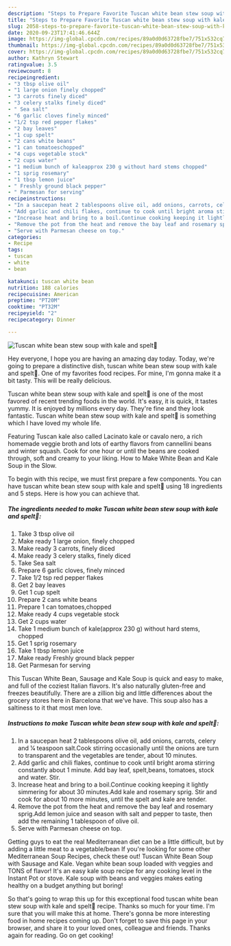```yaml
---
description: "Steps to Prepare Favorite Tuscan white bean stew soup with kale and spelt🍲"
title: "Steps to Prepare Favorite Tuscan white bean stew soup with kale and spelt🍲"
slug: 2058-steps-to-prepare-favorite-tuscan-white-bean-stew-soup-with-kale-and-spelt
date: 2020-09-23T17:41:46.644Z
image: https://img-global.cpcdn.com/recipes/89a0d0d63728fbe7/751x532cq70/tuscan-white-bean-stew-soup-with-kale-and-spelt🍲-recipe-main-photo.jpg
thumbnail: https://img-global.cpcdn.com/recipes/89a0d0d63728fbe7/751x532cq70/tuscan-white-bean-stew-soup-with-kale-and-spelt🍲-recipe-main-photo.jpg
cover: https://img-global.cpcdn.com/recipes/89a0d0d63728fbe7/751x532cq70/tuscan-white-bean-stew-soup-with-kale-and-spelt🍲-recipe-main-photo.jpg
author: Kathryn Stewart
ratingvalue: 3.5
reviewcount: 8
recipeingredient:
- "3 tbsp olive oil"
- "1 large onion finely chopped"
- "3 carrots finely diced"
- "3 celery stalks finely diced"
- " Sea salt"
- "6 garlic cloves finely minced"
- "1/2 tsp red pepper flakes"
- "2 bay leaves"
- "1 cup spelt"
- "2 cans white beans"
- "1 can tomatoeschopped"
- "4 cups vegetable stock"
- "2 cups water"
- "1 medium bunch of kaleapprox 230 g without hard stems chopped"
- "1 sprig rosemary"
- "1 tbsp lemon juice"
- " Freshly ground black pepper"
- " Parmesan for serving"
recipeinstructions:
- "In a saucepan heat 2 tablespoons olive oil, add onions, carrots, celery and 1⁄4 teaspoon salt.Cook stirring occasionally until the onions are turn to transparent and the vegetables are tender, about 10 minutes."
- "Add garlic and chili flakes, continue to cook until bright aroma stirring constantly about 1 minute. Add bay leaf, spelt,beans, tomatoes, stock and water. Stir."
- "Increase heat and bring to a boil.Continue cooking keeping it lightly simmering for about 30 minutes.Add kale and rosemary sprig. Stir and cook for about 10 more minutes, until the spelt and kale are tender."
- "Remove the pot from the heat and remove the bay leaf and rosemary sprig.Add lemon juice and season with salt and pepper to taste, then add the remaining 1 tablespoon of olive oil."
- "Serve with Parmesan cheese on top."
categories:
- Recipe
tags:
- tuscan
- white
- bean

katakunci: tuscan white bean 
nutrition: 188 calories
recipecuisine: American
preptime: "PT20M"
cooktime: "PT32M"
recipeyield: "2"
recipecategory: Dinner

---
```



![Tuscan white bean stew soup with kale and spelt🍲](https://img-global.cpcdn.com/recipes/89a0d0d63728fbe7/751x532cq70/tuscan-white-bean-stew-soup-with-kale-and-spelt🍲-recipe-main-photo.jpg)

Hey everyone, I hope you are having an amazing day today. Today, we're going to prepare a distinctive dish, tuscan white bean stew soup with kale and spelt🍲. One of my favorites food recipes. For mine, I'm gonna make it a bit tasty. This will be really delicious.

Tuscan white bean stew soup with kale and spelt🍲 is one of the most favored of recent trending foods in the world. It's easy, it is quick, it tastes yummy. It is enjoyed by millions every day. They're fine and they look fantastic. Tuscan white bean stew soup with kale and spelt🍲 is something which I have loved my whole life.

Featuring Tuscan kale also called Lacinato kale or cavalo nero, a rich homemade veggie broth and lots of earthy flavors from cannellini beans and winter squash. Cook for one hour or until the beans are cooked through, soft and creamy to your liking. How to Make White Bean and Kale Soup in the Slow.


To begin with this recipe, we must first prepare a few components. You can have tuscan white bean stew soup with kale and spelt🍲 using 18 ingredients and 5 steps. Here is how you can achieve that.

<!--inarticleads1-->

##### The ingredients needed to make Tuscan white bean stew soup with kale and spelt🍲:

1. Take 3 tbsp olive oil
1. Make ready 1 large onion, finely chopped
1. Make ready 3 carrots, finely diced
1. Make ready 3 celery stalks, finely diced
1. Take  Sea salt
1. Prepare 6 garlic cloves, finely minced
1. Take 1/2 tsp red pepper flakes
1. Get 2 bay leaves
1. Get 1 cup spelt
1. Prepare 2 cans white beans
1. Prepare 1 can tomatoes,chopped
1. Make ready 4 cups vegetable stock
1. Get 2 cups water
1. Take 1 medium bunch of kale(approx 230 g) without hard stems, chopped
1. Get 1 sprig rosemary
1. Take 1 tbsp lemon juice
1. Make ready  Freshly ground black pepper
1. Get  Parmesan for serving


This Tuscan White Bean, Sausage and Kale Soup is quick and easy to make, and full of the coziest Italian flavors. It&#39;s also naturally gluten-free and freezes beautifully. There are a zillion big and little differences about the grocery stores here in Barcelona that we&#39;ve have. This soup also has a saltiness to it that most men love. 

<!--inarticleads2-->

##### Instructions to make Tuscan white bean stew soup with kale and spelt🍲:

1. In a saucepan heat 2 tablespoons olive oil, add onions, carrots, celery and 1⁄4 teaspoon salt.Cook stirring occasionally until the onions are turn to transparent and the vegetables are tender, about 10 minutes.
1. Add garlic and chili flakes, continue to cook until bright aroma stirring constantly about 1 minute. Add bay leaf, spelt,beans, tomatoes, stock and water. Stir.
1. Increase heat and bring to a boil.Continue cooking keeping it lightly simmering for about 30 minutes.Add kale and rosemary sprig. Stir and cook for about 10 more minutes, until the spelt and kale are tender.
1. Remove the pot from the heat and remove the bay leaf and rosemary sprig.Add lemon juice and season with salt and pepper to taste, then add the remaining 1 tablespoon of olive oil.
1. Serve with Parmesan cheese on top.


Getting guys to eat the real Mediterranean diet can be a little difficult, but by adding a little meat to a vegetable/bean If you&#39;re looking for some other Mediterranean Soup Recipes, check these out! Tuscan White Bean Soup with Sausage and Kale. Vegan white bean soup loaded with veggies and TONS of flavor! It&#39;s an easy kale soup recipe for any cooking level in the Instant Pot or stove. Kale soup with beans and veggies makes eating healthy on a budget anything but boring! 

So that's going to wrap this up for this exceptional food tuscan white bean stew soup with kale and spelt🍲 recipe. Thanks so much for your time. I'm sure that you will make this at home. There's gonna be more interesting food in home recipes coming up. Don't forget to save this page in your browser, and share it to your loved ones, colleague and friends. Thanks again for reading. Go on get cooking!
